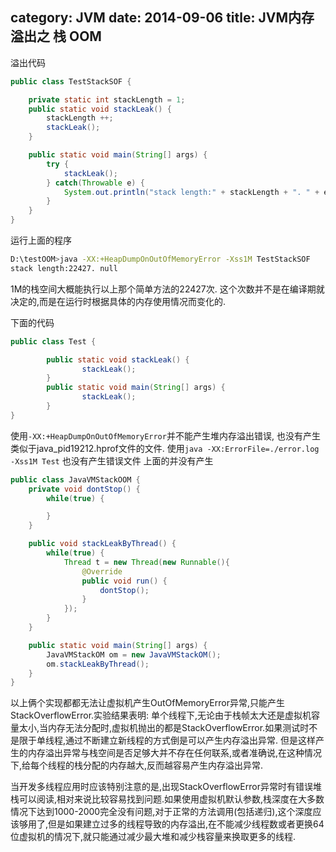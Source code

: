 category: JVM
date: 2014-09-06
title: JVM内存溢出之 栈 OOM
---
溢出代码
```java
public class TestStackSOF {

	private static int stackLength = 1;
	public static void stackLeak() {
		stackLength ++;
		stackLeak();
	}

	public static void main(String[] args) {
		try {
			stackLeak();
		} catch(Throwable e) {
			System.out.println("stack length:" + stackLength + ". " + e.getMessage());
		}
	}
}
```
运行上面的程序
```bash
D:\testOOM>java -XX:+HeapDumpOnOutOfMemoryError -Xss1M TestStackSOF
stack length:22427. null
```
1M的栈空间大概能执行以上那个简单方法的22427次. 这个次数并不是在编译期就决定的,而是在运行时根据具体的内存使用情况而变化的. 

下面的代码
```java
public class Test {

        public static void stackLeak() {
                stackLeak();
        }
        public static void main(String[] args) {
                stackLeak();
        }
}
```
使用`-XX:+HeapDumpOnOutOfMemoryError`并不能产生堆内存溢出错误, 也没有产生类似于java_pid19212.hprof文件的文件.
使用`java -XX:ErrorFile=./error.log -Xss1M Test` 也没有产生错误文件
上面的并没有产生
```java
public class JavaVMStackOOM {
	private void dontStop() {
		while(true) {

		}
	}

	public void stackLeakByThread() {
		while(true) {
			Thread t = new Thread(new Runnable(){
				@Override
				public void run() {
					dontStop();
				}
			});
		}
	}

	public static void main(String[] args) {
		JavaVMStackOM om = new JavaVMStackOM();
		om.stackLeakByThread();
	}
}
```
以上俩个实现都都无法让虚拟机产生OutOfMemoryError异常,只能产生StackOverflowError.实验结果表明: 单个线程下,无论由于栈帧太大还是虚拟机容量太小,当内存无法分配时,虚拟机抛出的都是StackOverflowError.如果测试时不是限于单线程,通过不断建立新线程的方式倒是可以产生内存溢出异常. 但是这样产生的内存溢出异常与栈空间是否足够大并不存在任何联系,或者准确说,在这种情况下,给每个线程的栈分配的内存越大,反而越容易产生内存溢出异常.

当开发多线程应用时应该特别注意的是,出现StackOverflowError异常时有错误堆栈可以阅读,相对来说比较容易找到问题.如果使用虚拟机默认参数,栈深度在大多数情况下达到1000-2000完全没有问题,对于正常的方法调用(包括递归),这个深度应该够用了,但是如果建立过多的线程导致的内存溢出,在不能减少线程数或者更换64位虚拟机的情况下,就只能通过减少最大堆和减少栈容量来换取更多的线程.
